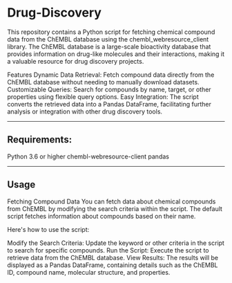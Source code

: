# Drug-Discovery

This repository contains a Python script for fetching chemical compound data from the ChEMBL database using the chembl_webresource_client library. The ChEMBL database is a large-scale bioactivity database that provides information on drug-like molecules and their interactions, making it a valuable resource for drug discovery projects.

Features
Dynamic Data Retrieval: Fetch compound data directly from the ChEMBL database without needing to manually download datasets.
Customizable Queries: Search for compounds by name, target, or other properties using flexible query options.
Easy Integration: The script converts the retrieved data into a Pandas DataFrame, facilitating further analysis or integration with other drug discovery tools.

---

## Requirements:
Python 3.6 or higher
chembl-webresource-client
pandas

---

## Usage
Fetching Compound Data
You can fetch data about chemical compounds from ChEMBL by modifying the search criteria within the script. The default script fetches information about compounds based on their name.

Here's how to use the script:

Modify the Search Criteria: Update the keyword or other criteria in the script to search for specific compounds.
Run the Script: Execute the script to retrieve data from the ChEMBL database.
View Results: The results will be displayed as a Pandas DataFrame, containing details such as the ChEMBL ID, compound name, molecular structure, and properties.
